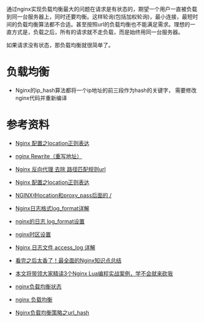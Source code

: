 
通过nginx实现负载均衡最大的问题在请求是有状态的，期望一个用户一直被负载到同一台服务器上，同时还要均衡。这样轮询(包括加权轮询)，最小连接，最短时间的负载均衡算法都不合适。甚至按照url的负载均衡也不能满足需求。理想的一直方式是，负载之后，所有的请求就不走负载，而是始终用同一台服务器。

如果请求没有状态，那负载均衡就很简单了。

# 负载均衡
- Nginx的ip_hash算法都将一个ip地址的前三段作为hash的关键字， 需要修改nginx代码并重新编译


# 参考资料
- [Nginx 配置之location正则表达](https://blog.csdn.net/yangyelin/article/details/112976539)
- [nginx Rewrite（重写地址）](https://blog.csdn.net/gcc001224/article/details/125000155)
- [Nginx 反向代理 去除 路径匹配规则url](https://blog.csdn.net/A_yonga/article/details/125236208)
- [Nginx 配置之location正则表达](https://blog.csdn.net/yangyelin/article/details/112976539)

- [NGINX中location和proxy_pass后面的 /](https://blog.csdn.net/u010099177/article/details/108629036)

- [Nginx日志格式log_format详解](https://blog.csdn.net/ssk0411/article/details/111317598)
- [nginx的日志 log_format设置](https://blog.csdn.net/zhanghuiqi205/article/details/89417716)
- [nginx时区设置](https://trac.nginx.org/nginx/ticket/2344)
- [Nginx 日志文件 access_log 详解](https://blog.51cto.com/u_10401840/5236654)

- [看完之后太香了！最全面的Nginx知识点总结](https://www.bilibili.com/read/cv7541870/)
- [本文将带领大家精读3个Nginx Lua编程实战案例，学不会就来砍我](https://view.inews.qq.com/a/20220804A0152100)

- [nginx负载均衡状态](https://blog.csdn.net/qq_34939308/article/details/120809539)
- [nginx 负载均衡](https://www.cnblogs.com/mklblog/p/16478798.html)
- [Nginx负载均衡策略之url_hash](https://blog.csdn.net/Leon_Jinhai_Sun/article/details/121153058)